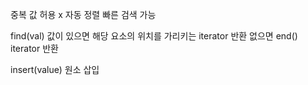 중복 값 허용 x
자동 정렬
빠른 검색 가능

find(val)
값이 있으면 해당 요소의 위치를 가리키는 iterator 반환
없으면 end() iterator 반환

insert(value)
원소 삽입